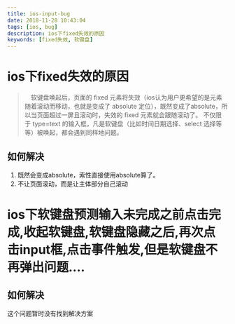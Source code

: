 ```yaml
---
title: ios-input-bug
date: 2018-11-28 10:43:04
tags: [ios, bug]
description: ios下fixed失效的原因
keywords: [fixed失效, 软键盘]
---
```


# ios下fixed失效的原因

> 　软键盘唤起后，页面的 fixed 元素将失效（ios认为用户更希望的是元素随着滚动而移动，也就是变成了 absolute 定位），既然变成了absolute，所以当页面超过一屏且滚动时，失效的 fixed 元素就会跟随滚动了。
> 不仅限于 type=text 的输入框，凡是软键盘（比如时间日期选择、select 选择等等）被唤起，都会遇到同样地问题。

  ## 如何解决

  1. 既然会变成absolute，索性直接使用absolute算了。
  2. 不让页面滚动，而是让主体部分自己滚动




# ios下软键盘预测输入未完成之前点击完成,收起软键盘,软键盘隐藏之后,再次点击input框,点击事件触发,但是软键盘不再弹出问题....

  ## 如何解决

  这个问题暂时没有找到解决方案 